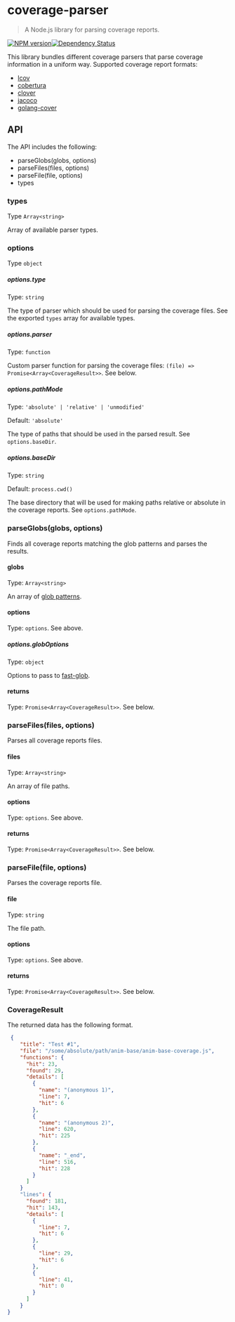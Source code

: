 # coverage-parser
> A Node.js library for parsing coverage reports. 

[![NPM version][npm-image]][npm-url][![Dependency Status][depstat-image]][depstat-url]

This library bundles different coverage parsers that parse coverage information in a uniform way. 
Supported coverage report formats:
- [lcov](https://www.npmjs.com/package/lcov-parse)
- [cobertura](https://www.npmjs.com/package/cobertura-parse)
- [clover](https://www.npmjs.com/package/@cvrg-report/clover-json)
- [jacoco](https://www.npmjs.com/package/jacoco-parse)
- [golang-cover](https://www.npmjs.com/package/@cvrg-report/golang-cover-json)

## API
The API includes the following:
- parseGlobs(globs, options)
- parseFiles(files, options)
- parseFile(file, options)
- types

### types
Type `Array<string>`

Array of available parser types.

### options
Type `object`

##### options.type
Type: `string`

The type of parser which should be used for parsing the coverage files. See the exported `types` array for available types.

##### options.parser
Type: `function`

Custom parser function for parsing the coverage files: `(file) => Promise<Array<CoverageResult>>`. See below.

##### options.pathMode
Type: `'absolute' | 'relative' | 'unmodified'`

Default: `'absolute'`

The type of paths that should be used in the parsed result. See `options.baseDir`.

##### options.baseDir
Type: `string`

Default: `process.cwd()`

The base directory that will be used for making paths relative or absolute in the coverage reports. See `options.pathMode`.

### parseGlobs(globs, options)
Finds all coverage reports matching the glob patterns and parses the results.

#### globs
Type: `Array<string>`

An array of [glob patterns](https://www.npmjs.com/package/fast-glob).

#### options
Type: `options`. See above.

##### options.globOptions
Type: `object`

Options to pass to [fast-glob]((https://www.npmjs.com/package/fast-glob)).

#### returns
Type: `Promise<Array<CoverageResult>>`. See below.

### parseFiles(files, options)
Parses all coverage reports files.

#### files
Type: `Array<string>`

An array of file paths.

#### options
Type: `options`. See above.

#### returns
Type: `Promise<Array<CoverageResult>>`. See below.

### parseFile(file, options)
Parses the coverage reports file.

#### file
Type: `string`

The file path.

#### options
Type: `options`. See above.

#### returns
Type: `Promise<Array<CoverageResult>>`. See below.

### CoverageResult
The returned data has the following format.

``` json
 {
    "title": "Test #1",
    "file": "/some/absolute/path/anim-base/anim-base-coverage.js",
    "functions": {
      "hit": 23,
      "found": 29,
      "details": [
        {
          "name": "(anonymous 1)",
          "line": 7,
          "hit": 6
        },
        {
          "name": "(anonymous 2)",
          "line": 620,
          "hit": 225
        },
        {
          "name": "_end",
          "line": 516,
          "hit": 228
        }
      ]
    }
    "lines": {
      "found": 181,
      "hit": 143,
      "details": [
        {
          "line": 7,
          "hit": 6
        },
        {
          "line": 29,
          "hit": 6
        },
        {
          "line": 41,
          "hit": 0
        }        
      ]
    }
}

```

[npm-url]: https://www.npmjs.org/package/@connectis/coverage-parser
[npm-image]: https://badge.fury.io/js/%40connectis%2Fcoverage-parser.svg

[depstat-url]: https://david-dm.org/Connected-Information-systems/coverage-parser
[depstat-image]: https://david-dm.org/Connected-Information-systems/coverage-parser.svg